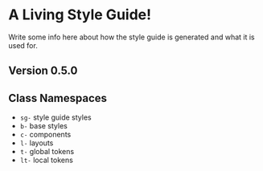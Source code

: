 # A Living Style Guide!

Write some info here about how the style guide is generated and what it is used for.

## Version 0.5.0

## Class Namespaces

* `sg-` style guide styles
* `b-` base styles
* `c-` components
* `l-` layouts
* `t-` global tokens
* `lt-` local tokens
